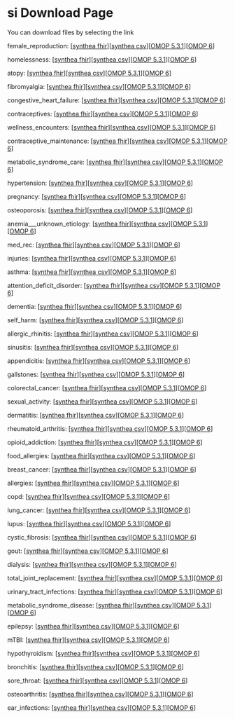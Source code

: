 # si Download Page #
You can download files by selecting the link

female_reproduction: [[synthea fhir](https://github.com/science-automation/healthcare-europe-sample/raw/si/si/female_reproduction_synthea_fhir.zip)][[synthea csv](https://github.com/science-automation/healthcare-europe-sample/raw/si/si/female_reproduction_synthea_csv.zip)][[OMOP 5.3.1](https://github.com/science-automation/healthcare-europe-sample/raw/si/si/female_reproduction_omop_531.zip)][[OMOP 6](https://github.com/science-automation/healthcare-europe-sample/raw/si/si/female_reproduction_omop_6.zip)]

homelessness: [[synthea fhir](https://github.com/science-automation/healthcare-europe-sample/raw/si/si/homelessness_synthea_fhir.zip)][[synthea csv](https://github.com/science-automation/healthcare-europe-sample/raw/si/si/homelessness_synthea_csv.zip)][[OMOP 5.3.1](https://github.com/science-automation/healthcare-europe-sample/raw/si/si/homelessness_omop_531.zip)][[OMOP 6](https://github.com/science-automation/healthcare-europe-sample/raw/si/si/homelessness_omop_6.zip)]

atopy: [[synthea fhir](https://github.com/science-automation/healthcare-europe-sample/raw/si/si/atopy_synthea_fhir.zip)][[synthea csv](https://github.com/science-automation/healthcare-europe-sample/raw/si/si/atopy_synthea_csv.zip)][[OMOP 5.3.1](https://github.com/science-automation/healthcare-europe-sample/raw/si/si/atopy_omop_531.zip)][[OMOP 6](https://github.com/science-automation/healthcare-europe-sample/raw/si/si/atopy_omop_6.zip)]

fibromyalgia: [[synthea fhir](https://github.com/science-automation/healthcare-europe-sample/raw/si/si/fibromyalgia_synthea_fhir.zip)][[synthea csv](https://github.com/science-automation/healthcare-europe-sample/raw/si/si/fibromyalgia_synthea_csv.zip)][[OMOP 5.3.1](https://github.com/science-automation/healthcare-europe-sample/raw/si/si/fibromyalgia_omop_531.zip)][[OMOP 6](https://github.com/science-automation/healthcare-europe-sample/raw/si/si/fibromyalgia_omop_6.zip)]

congestive_heart_failure: [[synthea fhir](https://github.com/science-automation/healthcare-europe-sample/raw/si/si/congestive_heart_failure_synthea_fhir.zip)][[synthea csv](https://github.com/science-automation/healthcare-europe-sample/raw/si/si/congestive_heart_failure_synthea_csv.zip)][[OMOP 5.3.1](https://github.com/science-automation/healthcare-europe-sample/raw/si/si/congestive_heart_failure_omop_531.zip)][[OMOP 6](https://github.com/science-automation/healthcare-europe-sample/raw/si/si/congestive_heart_failure_omop_6.zip)]

contraceptives: [[synthea fhir](https://github.com/science-automation/healthcare-europe-sample/raw/si/si/contraceptives_synthea_fhir.zip)][[synthea csv](https://github.com/science-automation/healthcare-europe-sample/raw/si/si/contraceptives_synthea_csv.zip)][[OMOP 5.3.1](https://github.com/science-automation/healthcare-europe-sample/raw/si/si/contraceptives_omop_531.zip)][[OMOP 6](https://github.com/science-automation/healthcare-europe-sample/raw/si/si/contraceptives_omop_6.zip)]

wellness_encounters: [[synthea fhir](https://github.com/science-automation/healthcare-europe-sample/raw/si/si/wellness_encounters_synthea_fhir.zip)][[synthea csv](https://github.com/science-automation/healthcare-europe-sample/raw/si/si/wellness_encounters_synthea_csv.zip)][[OMOP 5.3.1](https://github.com/science-automation/healthcare-europe-sample/raw/si/si/wellness_encounters_omop_531.zip)][[OMOP 6](https://github.com/science-automation/healthcare-europe-sample/raw/si/si/wellness_encounters_omop_6.zip)]

contraceptive_maintenance: [[synthea fhir](https://github.com/science-automation/healthcare-europe-sample/raw/si/si/contraceptive_maintenance_synthea_fhir.zip)][[synthea csv](https://github.com/science-automation/healthcare-europe-sample/raw/si/si/contraceptive_maintenance_synthea_csv.zip)][[OMOP 5.3.1](https://github.com/science-automation/healthcare-europe-sample/raw/si/si/contraceptive_maintenance_omop_531.zip)][[OMOP 6](https://github.com/science-automation/healthcare-europe-sample/raw/si/si/contraceptive_maintenance_omop_6.zip)]

metabolic_syndrome_care: [[synthea fhir](https://github.com/science-automation/healthcare-europe-sample/raw/si/si/metabolic_syndrome_care_synthea_fhir.zip)][[synthea csv](https://github.com/science-automation/healthcare-europe-sample/raw/si/si/metabolic_syndrome_care_synthea_csv.zip)][[OMOP 5.3.1](https://github.com/science-automation/healthcare-europe-sample/raw/si/si/metabolic_syndrome_care_omop_531.zip)][[OMOP 6](https://github.com/science-automation/healthcare-europe-sample/raw/si/si/metabolic_syndrome_care_omop_6.zip)]

hypertension: [[synthea fhir](https://github.com/science-automation/healthcare-europe-sample/raw/si/si/hypertension_synthea_fhir.zip)][[synthea csv](https://github.com/science-automation/healthcare-europe-sample/raw/si/si/hypertension_synthea_csv.zip)][[OMOP 5.3.1](https://github.com/science-automation/healthcare-europe-sample/raw/si/si/hypertension_omop_531.zip)][[OMOP 6](https://github.com/science-automation/healthcare-europe-sample/raw/si/si/hypertension_omop_6.zip)]

pregnancy: [[synthea fhir](https://github.com/science-automation/healthcare-europe-sample/raw/si/si/pregnancy_synthea_fhir.zip)][[synthea csv](https://github.com/science-automation/healthcare-europe-sample/raw/si/si/pregnancy_synthea_csv.zip)][[OMOP 5.3.1](https://github.com/science-automation/healthcare-europe-sample/raw/si/si/pregnancy_omop_531.zip)][[OMOP 6](https://github.com/science-automation/healthcare-europe-sample/raw/si/si/pregnancy_omop_6.zip)]

osteoporosis: [[synthea fhir](https://github.com/science-automation/healthcare-europe-sample/raw/si/si/osteoporosis_synthea_fhir.zip)][[synthea csv](https://github.com/science-automation/healthcare-europe-sample/raw/si/si/osteoporosis_synthea_csv.zip)][[OMOP 5.3.1](https://github.com/science-automation/healthcare-europe-sample/raw/si/si/osteoporosis_omop_531.zip)][[OMOP 6](https://github.com/science-automation/healthcare-europe-sample/raw/si/si/osteoporosis_omop_6.zip)]

anemia___unknown_etiology: [[synthea fhir](https://github.com/science-automation/healthcare-europe-sample/raw/si/si/anemia___unknown_etiology_synthea_fhir.zip)][[synthea csv](https://github.com/science-automation/healthcare-europe-sample/raw/si/si/anemia___unknown_etiology_synthea_csv.zip)][[OMOP 5.3.1](https://github.com/science-automation/healthcare-europe-sample/raw/si/si/anemia___unknown_etiology_omop_531.zip)][[OMOP 6](https://github.com/science-automation/healthcare-europe-sample/raw/si/si/anemia___unknown_etiology_omop_6.zip)]

med_rec: [[synthea fhir](https://github.com/science-automation/healthcare-europe-sample/raw/si/si/med_rec_synthea_fhir.zip)][[synthea csv](https://github.com/science-automation/healthcare-europe-sample/raw/si/si/med_rec_synthea_csv.zip)][[OMOP 5.3.1](https://github.com/science-automation/healthcare-europe-sample/raw/si/si/med_rec_omop_531.zip)][[OMOP 6](https://github.com/science-automation/healthcare-europe-sample/raw/si/si/med_rec_omop_6.zip)]

injuries: [[synthea fhir](https://github.com/science-automation/healthcare-europe-sample/raw/si/si/injuries_synthea_fhir.zip)][[synthea csv](https://github.com/science-automation/healthcare-europe-sample/raw/si/si/injuries_synthea_csv.zip)][[OMOP 5.3.1](https://github.com/science-automation/healthcare-europe-sample/raw/si/si/injuries_omop_531.zip)][[OMOP 6](https://github.com/science-automation/healthcare-europe-sample/raw/si/si/injuries_omop_6.zip)]

asthma: [[synthea fhir](https://github.com/science-automation/healthcare-europe-sample/raw/si/si/asthma_synthea_fhir.zip)][[synthea csv](https://github.com/science-automation/healthcare-europe-sample/raw/si/si/asthma_synthea_csv.zip)][[OMOP 5.3.1](https://github.com/science-automation/healthcare-europe-sample/raw/si/si/asthma_omop_531.zip)][[OMOP 6](https://github.com/science-automation/healthcare-europe-sample/raw/si/si/asthma_omop_6.zip)]

attention_deficit_disorder: [[synthea fhir](https://github.com/science-automation/healthcare-europe-sample/raw/si/si/attention_deficit_disorder_synthea_fhir.zip)][[synthea csv](https://github.com/science-automation/healthcare-europe-sample/raw/si/si/attention_deficit_disorder_synthea_csv.zip)][[OMOP 5.3.1](https://github.com/science-automation/healthcare-europe-sample/raw/si/si/attention_deficit_disorder_omop_531.zip)][[OMOP 6](https://github.com/science-automation/healthcare-europe-sample/raw/si/si/attention_deficit_disorder_omop_6.zip)]

dementia: [[synthea fhir](https://github.com/science-automation/healthcare-europe-sample/raw/si/si/dementia_synthea_fhir.zip)][[synthea csv](https://github.com/science-automation/healthcare-europe-sample/raw/si/si/dementia_synthea_csv.zip)][[OMOP 5.3.1](https://github.com/science-automation/healthcare-europe-sample/raw/si/si/dementia_omop_531.zip)][[OMOP 6](https://github.com/science-automation/healthcare-europe-sample/raw/si/si/dementia_omop_6.zip)]

self_harm: [[synthea fhir](https://github.com/science-automation/healthcare-europe-sample/raw/si/si/self_harm_synthea_fhir.zip)][[synthea csv](https://github.com/science-automation/healthcare-europe-sample/raw/si/si/self_harm_synthea_csv.zip)][[OMOP 5.3.1](https://github.com/science-automation/healthcare-europe-sample/raw/si/si/self_harm_omop_531.zip)][[OMOP 6](https://github.com/science-automation/healthcare-europe-sample/raw/si/si/self_harm_omop_6.zip)]

allergic_rhinitis: [[synthea fhir](https://github.com/science-automation/healthcare-europe-sample/raw/si/si/allergic_rhinitis_synthea_fhir.zip)][[synthea csv](https://github.com/science-automation/healthcare-europe-sample/raw/si/si/allergic_rhinitis_synthea_csv.zip)][[OMOP 5.3.1](https://github.com/science-automation/healthcare-europe-sample/raw/si/si/allergic_rhinitis_omop_531.zip)][[OMOP 6](https://github.com/science-automation/healthcare-europe-sample/raw/si/si/allergic_rhinitis_omop_6.zip)]

sinusitis: [[synthea fhir](https://github.com/science-automation/healthcare-europe-sample/raw/si/si/sinusitis_synthea_fhir.zip)][[synthea csv](https://github.com/science-automation/healthcare-europe-sample/raw/si/si/sinusitis_synthea_csv.zip)][[OMOP 5.3.1](https://github.com/science-automation/healthcare-europe-sample/raw/si/si/sinusitis_omop_531.zip)][[OMOP 6](https://github.com/science-automation/healthcare-europe-sample/raw/si/si/sinusitis_omop_6.zip)]

appendicitis: [[synthea fhir](https://github.com/science-automation/healthcare-europe-sample/raw/si/si/appendicitis_synthea_fhir.zip)][[synthea csv](https://github.com/science-automation/healthcare-europe-sample/raw/si/si/appendicitis_synthea_csv.zip)][[OMOP 5.3.1](https://github.com/science-automation/healthcare-europe-sample/raw/si/si/appendicitis_omop_531.zip)][[OMOP 6](https://github.com/science-automation/healthcare-europe-sample/raw/si/si/appendicitis_omop_6.zip)]

gallstones: [[synthea fhir](https://github.com/science-automation/healthcare-europe-sample/raw/si/si/gallstones_synthea_fhir.zip)][[synthea csv](https://github.com/science-automation/healthcare-europe-sample/raw/si/si/gallstones_synthea_csv.zip)][[OMOP 5.3.1](https://github.com/science-automation/healthcare-europe-sample/raw/si/si/gallstones_omop_531.zip)][[OMOP 6](https://github.com/science-automation/healthcare-europe-sample/raw/si/si/gallstones_omop_6.zip)]

colorectal_cancer: [[synthea fhir](https://github.com/science-automation/healthcare-europe-sample/raw/si/si/colorectal_cancer_synthea_fhir.zip)][[synthea csv](https://github.com/science-automation/healthcare-europe-sample/raw/si/si/colorectal_cancer_synthea_csv.zip)][[OMOP 5.3.1](https://github.com/science-automation/healthcare-europe-sample/raw/si/si/colorectal_cancer_omop_531.zip)][[OMOP 6](https://github.com/science-automation/healthcare-europe-sample/raw/si/si/colorectal_cancer_omop_6.zip)]

sexual_activity: [[synthea fhir](https://github.com/science-automation/healthcare-europe-sample/raw/si/si/sexual_activity_synthea_fhir.zip)][[synthea csv](https://github.com/science-automation/healthcare-europe-sample/raw/si/si/sexual_activity_synthea_csv.zip)][[OMOP 5.3.1](https://github.com/science-automation/healthcare-europe-sample/raw/si/si/sexual_activity_omop_531.zip)][[OMOP 6](https://github.com/science-automation/healthcare-europe-sample/raw/si/si/sexual_activity_omop_6.zip)]

dermatitis: [[synthea fhir](https://github.com/science-automation/healthcare-europe-sample/raw/si/si/dermatitis_synthea_fhir.zip)][[synthea csv](https://github.com/science-automation/healthcare-europe-sample/raw/si/si/dermatitis_synthea_csv.zip)][[OMOP 5.3.1](https://github.com/science-automation/healthcare-europe-sample/raw/si/si/dermatitis_omop_531.zip)][[OMOP 6](https://github.com/science-automation/healthcare-europe-sample/raw/si/si/dermatitis_omop_6.zip)]

rheumatoid_arthritis: [[synthea fhir](https://github.com/science-automation/healthcare-europe-sample/raw/si/si/rheumatoid_arthritis_synthea_fhir.zip)][[synthea csv](https://github.com/science-automation/healthcare-europe-sample/raw/si/si/rheumatoid_arthritis_synthea_csv.zip)][[OMOP 5.3.1](https://github.com/science-automation/healthcare-europe-sample/raw/si/si/rheumatoid_arthritis_omop_531.zip)][[OMOP 6](https://github.com/science-automation/healthcare-europe-sample/raw/si/si/rheumatoid_arthritis_omop_6.zip)]

opioid_addiction: [[synthea fhir](https://github.com/science-automation/healthcare-europe-sample/raw/si/si/opioid_addiction_synthea_fhir.zip)][[synthea csv](https://github.com/science-automation/healthcare-europe-sample/raw/si/si/opioid_addiction_synthea_csv.zip)][[OMOP 5.3.1](https://github.com/science-automation/healthcare-europe-sample/raw/si/si/opioid_addiction_omop_531.zip)][[OMOP 6](https://github.com/science-automation/healthcare-europe-sample/raw/si/si/opioid_addiction_omop_6.zip)]

food_allergies: [[synthea fhir](https://github.com/science-automation/healthcare-europe-sample/raw/si/si/food_allergies_synthea_fhir.zip)][[synthea csv](https://github.com/science-automation/healthcare-europe-sample/raw/si/si/food_allergies_synthea_csv.zip)][[OMOP 5.3.1](https://github.com/science-automation/healthcare-europe-sample/raw/si/si/food_allergies_omop_531.zip)][[OMOP 6](https://github.com/science-automation/healthcare-europe-sample/raw/si/si/food_allergies_omop_6.zip)]

breast_cancer: [[synthea fhir](https://github.com/science-automation/healthcare-europe-sample/raw/si/si/breast_cancer_synthea_fhir.zip)][[synthea csv](https://github.com/science-automation/healthcare-europe-sample/raw/si/si/breast_cancer_synthea_csv.zip)][[OMOP 5.3.1](https://github.com/science-automation/healthcare-europe-sample/raw/si/si/breast_cancer_omop_531.zip)][[OMOP 6](https://github.com/science-automation/healthcare-europe-sample/raw/si/si/breast_cancer_omop_6.zip)]

allergies: [[synthea fhir](https://github.com/science-automation/healthcare-europe-sample/raw/si/si/allergies_synthea_fhir.zip)][[synthea csv](https://github.com/science-automation/healthcare-europe-sample/raw/si/si/allergies_synthea_csv.zip)][[OMOP 5.3.1](https://github.com/science-automation/healthcare-europe-sample/raw/si/si/allergies_omop_531.zip)][[OMOP 6](https://github.com/science-automation/healthcare-europe-sample/raw/si/si/allergies_omop_6.zip)]

copd: [[synthea fhir](https://github.com/science-automation/healthcare-europe-sample/raw/si/si/copd_synthea_fhir.zip)][[synthea csv](https://github.com/science-automation/healthcare-europe-sample/raw/si/si/copd_synthea_csv.zip)][[OMOP 5.3.1](https://github.com/science-automation/healthcare-europe-sample/raw/si/si/copd_omop_531.zip)][[OMOP 6](https://github.com/science-automation/healthcare-europe-sample/raw/si/si/copd_omop_6.zip)]

lung_cancer: [[synthea fhir](https://github.com/science-automation/healthcare-europe-sample/raw/si/si/lung_cancer_synthea_fhir.zip)][[synthea csv](https://github.com/science-automation/healthcare-europe-sample/raw/si/si/lung_cancer_synthea_csv.zip)][[OMOP 5.3.1](https://github.com/science-automation/healthcare-europe-sample/raw/si/si/lung_cancer_omop_531.zip)][[OMOP 6](https://github.com/science-automation/healthcare-europe-sample/raw/si/si/lung_cancer_omop_6.zip)]

lupus: [[synthea fhir](https://github.com/science-automation/healthcare-europe-sample/raw/si/si/lupus_synthea_fhir.zip)][[synthea csv](https://github.com/science-automation/healthcare-europe-sample/raw/si/si/lupus_synthea_csv.zip)][[OMOP 5.3.1](https://github.com/science-automation/healthcare-europe-sample/raw/si/si/lupus_omop_531.zip)][[OMOP 6](https://github.com/science-automation/healthcare-europe-sample/raw/si/si/lupus_omop_6.zip)]

cystic_fibrosis: [[synthea fhir](https://github.com/science-automation/healthcare-europe-sample/raw/si/si/cystic_fibrosis_synthea_fhir.zip)][[synthea csv](https://github.com/science-automation/healthcare-europe-sample/raw/si/si/cystic_fibrosis_synthea_csv.zip)][[OMOP 5.3.1](https://github.com/science-automation/healthcare-europe-sample/raw/si/si/cystic_fibrosis_omop_531.zip)][[OMOP 6](https://github.com/science-automation/healthcare-europe-sample/raw/si/si/cystic_fibrosis_omop_6.zip)]

gout: [[synthea fhir](https://github.com/science-automation/healthcare-europe-sample/raw/si/si/gout_synthea_fhir.zip)][[synthea csv](https://github.com/science-automation/healthcare-europe-sample/raw/si/si/gout_synthea_csv.zip)][[OMOP 5.3.1](https://github.com/science-automation/healthcare-europe-sample/raw/si/si/gout_omop_531.zip)][[OMOP 6](https://github.com/science-automation/healthcare-europe-sample/raw/si/si/gout_omop_6.zip)]

dialysis: [[synthea fhir](https://github.com/science-automation/healthcare-europe-sample/raw/si/si/dialysis_synthea_fhir.zip)][[synthea csv](https://github.com/science-automation/healthcare-europe-sample/raw/si/si/dialysis_synthea_csv.zip)][[OMOP 5.3.1](https://github.com/science-automation/healthcare-europe-sample/raw/si/si/dialysis_omop_531.zip)][[OMOP 6](https://github.com/science-automation/healthcare-europe-sample/raw/si/si/dialysis_omop_6.zip)]

total_joint_replacement: [[synthea fhir](https://github.com/science-automation/healthcare-europe-sample/raw/si/si/total_joint_replacement_synthea_fhir.zip)][[synthea csv](https://github.com/science-automation/healthcare-europe-sample/raw/si/si/total_joint_replacement_synthea_csv.zip)][[OMOP 5.3.1](https://github.com/science-automation/healthcare-europe-sample/raw/si/si/total_joint_replacement_omop_531.zip)][[OMOP 6](https://github.com/science-automation/healthcare-europe-sample/raw/si/si/total_joint_replacement_omop_6.zip)]

urinary_tract_infections: [[synthea fhir](https://github.com/science-automation/healthcare-europe-sample/raw/si/si/urinary_tract_infections_synthea_fhir.zip)][[synthea csv](https://github.com/science-automation/healthcare-europe-sample/raw/si/si/urinary_tract_infections_synthea_csv.zip)][[OMOP 5.3.1](https://github.com/science-automation/healthcare-europe-sample/raw/si/si/urinary_tract_infections_omop_531.zip)][[OMOP 6](https://github.com/science-automation/healthcare-europe-sample/raw/si/si/urinary_tract_infections_omop_6.zip)]

metabolic_syndrome_disease: [[synthea fhir](https://github.com/science-automation/healthcare-europe-sample/raw/si/si/metabolic_syndrome_disease_synthea_fhir.zip)][[synthea csv](https://github.com/science-automation/healthcare-europe-sample/raw/si/si/metabolic_syndrome_disease_synthea_csv.zip)][[OMOP 5.3.1](https://github.com/science-automation/healthcare-europe-sample/raw/si/si/metabolic_syndrome_disease_omop_531.zip)][[OMOP 6](https://github.com/science-automation/healthcare-europe-sample/raw/si/si/metabolic_syndrome_disease_omop_6.zip)]

epilepsy: [[synthea fhir](https://github.com/science-automation/healthcare-europe-sample/raw/si/si/epilepsy_synthea_fhir.zip)][[synthea csv](https://github.com/science-automation/healthcare-europe-sample/raw/si/si/epilepsy_synthea_csv.zip)][[OMOP 5.3.1](https://github.com/science-automation/healthcare-europe-sample/raw/si/si/epilepsy_omop_531.zip)][[OMOP 6](https://github.com/science-automation/healthcare-europe-sample/raw/si/si/epilepsy_omop_6.zip)]

mTBI: [[synthea fhir](https://github.com/science-automation/healthcare-europe-sample/raw/si/si/mTBI_synthea_fhir.zip)][[synthea csv](https://github.com/science-automation/healthcare-europe-sample/raw/si/si/mTBI_synthea_csv.zip)][[OMOP 5.3.1](https://github.com/science-automation/healthcare-europe-sample/raw/si/si/mTBI_omop_531.zip)][[OMOP 6](https://github.com/science-automation/healthcare-europe-sample/raw/si/si/mTBI_omop_6.zip)]

hypothyroidism: [[synthea fhir](https://github.com/science-automation/healthcare-europe-sample/raw/si/si/hypothyroidism_synthea_fhir.zip)][[synthea csv](https://github.com/science-automation/healthcare-europe-sample/raw/si/si/hypothyroidism_synthea_csv.zip)][[OMOP 5.3.1](https://github.com/science-automation/healthcare-europe-sample/raw/si/si/hypothyroidism_omop_531.zip)][[OMOP 6](https://github.com/science-automation/healthcare-europe-sample/raw/si/si/hypothyroidism_omop_6.zip)]

bronchitis: [[synthea fhir](https://github.com/science-automation/healthcare-europe-sample/raw/si/si/bronchitis_synthea_fhir.zip)][[synthea csv](https://github.com/science-automation/healthcare-europe-sample/raw/si/si/bronchitis_synthea_csv.zip)][[OMOP 5.3.1](https://github.com/science-automation/healthcare-europe-sample/raw/si/si/bronchitis_omop_531.zip)][[OMOP 6](https://github.com/science-automation/healthcare-europe-sample/raw/si/si/bronchitis_omop_6.zip)]

sore_throat: [[synthea fhir](https://github.com/science-automation/healthcare-europe-sample/raw/si/si/sore_throat_synthea_fhir.zip)][[synthea csv](https://github.com/science-automation/healthcare-europe-sample/raw/si/si/sore_throat_synthea_csv.zip)][[OMOP 5.3.1](https://github.com/science-automation/healthcare-europe-sample/raw/si/si/sore_throat_omop_531.zip)][[OMOP 6](https://github.com/science-automation/healthcare-europe-sample/raw/si/si/sore_throat_omop_6.zip)]

osteoarthritis: [[synthea fhir](https://github.com/science-automation/healthcare-europe-sample/raw/si/si/osteoarthritis_synthea_fhir.zip)][[synthea csv](https://github.com/science-automation/healthcare-europe-sample/raw/si/si/osteoarthritis_synthea_csv.zip)][[OMOP 5.3.1](https://github.com/science-automation/healthcare-europe-sample/raw/si/si/osteoarthritis_omop_531.zip)][[OMOP 6](https://github.com/science-automation/healthcare-europe-sample/raw/si/si/osteoarthritis_omop_6.zip)]

ear_infections: [[synthea fhir](https://github.com/science-automation/healthcare-europe-sample/raw/si/si/ear_infections_synthea_fhir.zip)][[synthea csv](https://github.com/science-automation/healthcare-europe-sample/raw/si/si/ear_infections_synthea_csv.zip)][[OMOP 5.3.1](https://github.com/science-automation/healthcare-europe-sample/raw/si/si/ear_infections_omop_531.zip)][[OMOP 6](https://github.com/science-automation/healthcare-europe-sample/raw/si/si/ear_infections_omop_6.zip)]

